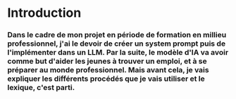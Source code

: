 # Introduction 

### Dans le cadre de mon projet en période de formation en millieu professionnel, j'ai le devoir de créer un system prompt puis de l'implémenter dans un LLM. Par la suite, le modèle d'IA va avoir comme but d'aider les jeunes à trouver un emploi, et à se préparer au monde professionnel. Mais avant cela, je vais expliquer les différents procédés que je vais utiliser et le lexique, c'est parti. 

# 
